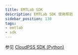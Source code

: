 ```yaml
---
title: EMTLab SDK
description: EMTLab SDK 使用帮助
sidebar_position: 130
tags:
- emtlab
- sdk
---
```


参见 [CloudPSS SDK (Python)](../../80-sdk-python/index.md)
